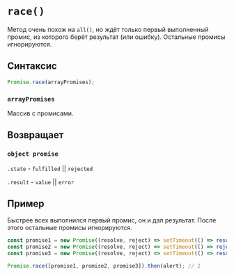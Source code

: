 # `race()`

Метод очень похож на `all()`, но ждёт только первый выполненный промис, из которого берёт результат (или ошибку). Остальные промисы игнорируются.

## Синтаксис

```js
Promise.race(arrayPromises);
```

### `arrayPromises`

Массив с промисами.

## Возвращает

### `object promise`

`.state` - `fulfilled` || `rejected`

`.result` - `value` || `error`

## Пример

Быстрее всех выполнился первый промис, он и дал результат. После этого остальные промисы игнорируются.

```js
const promise1 = new Promise((resolve, reject) => setTimeout(() => resolve(1), 1000));
const promise2 = new Promise((resolve, reject) => setTimeout(() => reject(new Error('Ошибка!')), 2000));
const promise3 = new Promise((resolve, reject) => setTimeout(() => resolve(3), 3000));

Promise.race([promise1, promise2, promise3]).then(alert); // 1
```
